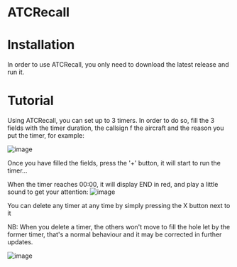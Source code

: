 # ATCRecall

# Installation

In order to use ATCRecall, you only need to download the latest release and run it.

# Tutorial

Using ATCRecall, you can set up to 3 timers. In order to do so, fill the 3 fields with the timer duration, the callsign f the aircraft and the reason you put the timer, for example:

![image](https://user-images.githubusercontent.com/64205205/132950684-dc379b70-fb78-474d-b77b-f91294dc12ad.png)

Once you have filled the fields, press the '+' button, it will start to run the timer...

When the timer reaches 00:00, it will display END in red, and play a little sound to get your attention:
![image](https://user-images.githubusercontent.com/64205205/132950738-1cfa9436-8c75-449b-a42c-28c2c57f10dc.png)

You can delete any timer at any time by simply pressing the X button next to it

NB: When you delete a timer, the others won't move to fill the hole let by the former timer, that's a normal behaviour and it may be corrected in further updates.

![image](https://user-images.githubusercontent.com/64205205/132950811-5113d9d3-1dc6-40bb-8ee5-556f1aace962.png)
